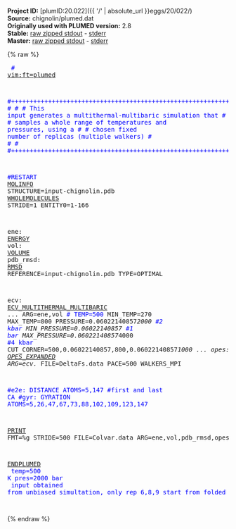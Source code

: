 **Project ID:** [plumID:20.022]({{ '/' | absolute_url }}eggs/20/022/)  
**Source:** chignolin/plumed.dat  
**Originally used with PLUMED version:** 2.8  
**Stable:** [raw zipped stdout](plumed.dat.plumed.stdout.txt.zip) - [stderr](plumed.dat.plumed.stderr)  
**Master:** [raw zipped stdout](plumed.dat.plumed_master.stdout.txt.zip) - [stderr](plumed.dat.plumed_master.stderr)  

{% raw %}<pre>
<span style="color:blue"># <a href="https://plumed.github.io/doc-master/user-doc/html/_vim_syntax.html">vim:ft=plumed</a></span>

<span style="color:blue">#++++++++++++++++++++++++++++++++++++++++++++++++++++++++++++++++++#</span>
<span style="color:blue">#                                                                  #</span>
<span style="color:blue">#  This input generates a multithermal-multibaric simulation that  #</span>
<span style="color:blue">#  samples a whole range of temperatures and pressures, using a    #</span>
<span style="color:blue">#  chosen fixed number of replicas (multiple walkers)              #</span>
<span style="color:blue">#                                                                  #</span>
<span style="color:blue">#++++++++++++++++++++++++++++++++++++++++++++++++++++++++++++++++++#</span>

<span style="color:blue">#RESTART</span>
<a href="https://plumed.github.io/doc-master/user-doc/html/_m_o_l_i_n_f_o.html">MOLINFO</a> STRUCTURE=input-chignolin.pdb
<a href="https://plumed.github.io/doc-master/user-doc/html/_w_h_o_l_e_m_o_l_e_c_u_l_e_s.html">WHOLEMOLECULES</a> STRIDE=1 ENTITY0=1-166

ene: <a href="https://plumed.github.io/doc-master/user-doc/html/_e_n_e_r_g_y.html">ENERGY</a>
vol: <a href="https://plumed.github.io/doc-master/user-doc/html/_v_o_l_u_m_e.html">VOLUME</a>
pdb_rmsd: <a href="https://plumed.github.io/doc-master/user-doc/html/_r_m_s_d.html">RMSD</a> REFERENCE=input-chignolin.pdb TYPE=OPTIMAL

ecv: <a href="https://plumed.github.io/doc-master/user-doc/html/_e_c_v__m_u_l_t_i_t_h_e_r_m_a_l__m_u_l_t_i_b_a_r_i_c.html">ECV_MULTITHERMAL_MULTIBARIC</a> ...
  ARG=ene,vol
<span style="color:blue"># TEMP=500</span>
  MIN_TEMP=270
  MAX_TEMP=800
  PRESSURE=0.06022140857*2000 <span style="color:blue">#2 kbar</span>
  MIN_PRESSURE=0.06022140857  <span style="color:blue">#1 bar</span>
  MAX_PRESSURE=0.06022140857*4000 <span style="color:blue">#4 kbar</span>
  CUT_CORNER=500,0.06022140857,800,0.06022140857*1000
...
opes: <a href="https://plumed.github.io/doc-master/user-doc/html/_o_p_e_s__e_x_p_a_n_d_e_d.html">OPES_EXPANDED</a> ARG=ecv.* FILE=DeltaFs.data PACE=500 WALKERS_MPI

<span style="color:blue">#e2e: DISTANCE ATOMS=5,147 #first and last CA</span>
<span style="color:blue">#gyr: GYRATION ATOMS=5,26,47,67,73,88,102,109,123,147</span>

<a href="https://plumed.github.io/doc-master/user-doc/html/_p_r_i_n_t.html">PRINT</a> FMT=%g STRIDE=500 FILE=Colvar.data ARG=ene,vol,pdb_rmsd,opes.*

<a href="https://plumed.github.io/doc-master/user-doc/html/_e_n_d_p_l_u_m_e_d.html">ENDPLUMED</a>
<span style="color:blue"></span>
<span style="color:blue">temp=500 K</span>
<span style="color:blue">pres=2000 bar</span>
<span style="color:blue"></span>
<span style="color:blue">input obtained from unbiased simultation, only rep 6,8,9 start from folded</span>
<span style="color:blue"></span>
</pre>{% endraw %}
